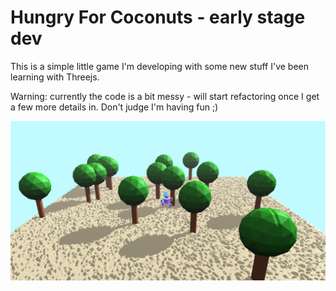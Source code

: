 Hungry For Coconuts - early stage dev
========

This is a simple little game I'm developing with 
some new stuff I've been learning with Threejs.

Warning: currently the code is a bit messy - will start refactoring once I get a few more details in. Don't judge I'm having fun ;)

<img src="temp/Three_js.jpg" />